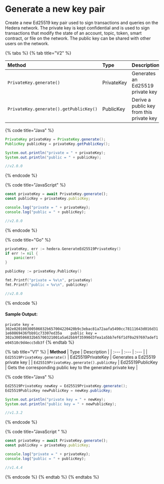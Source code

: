 # Generate a new key pair

Create a new Ed25519 key pair used to sign transactions and queries on the Hedera network. The private key is kept confidential and is used to sign transactions that modify the state of an account, topic, token, smart contract, or file on the network. The public key can be shared with other users on the network.

{% tabs %}
{% tab title="V2" %}


| **Method**  | Type | Description |
| :--- | :--- | :--- |
| `PrivateKey.generate()` | PrivateKey | Generates an Ed25519 private key |
| `PrivateKey.generate().getPublicKey()` | PublicKey | Derive a public key from this private key |

{% code title="Java" %}
```java
PrivateKey privateKey = PrivateKey.generate();
PublicKey publicKey = privateKey.getPublicKey();

System.out.println("private = " + privateKey);
System.out.println("public = " + publicKey);

//v2.0.0
```
{% endcode %}

{% code title="JavaScript" %}
```javascript
const privateKey = await PrivateKey.generate();
const publicKey = privateKey.publicKey;

console.log("private = " + privateKey);
console.log("public = " + publicKey);

//v2.0.0
```
{% endcode %}

{% code title="Go" %}
```go
privateKey, err := hedera.GenerateEd25519PrivateKey()
if err != nil {
    panic(err)
}

publicKey := privateKey.PublicKey()

fmt.Printf("private = %v\n", privateKey)
fmt.Printf("public = %v\n", publicKey)

//v2.0.0
```
{% endcode %}

#### Sample Output:

`private key = 302e020100300506032b657004220420b9c3ebac81a72aafa5490cc78111643d016d311e60869436fbb91c73307ed35a   
public key = 302a300506032b65700321001a5a62bb9f35990d3fea1a5bb7ef6f1df0a297697adef1e04510c9d4ecc5db3f`
{% endtab %}

{% tab title="V1" %}
| **Method**  | Type | Description |
| :--- | :--- | :--- |
| `Ed25519PrivateKey.generate()` | Ed25519PrivateKey | Generates a Ed25519 private key |
| `Ed25519PrivateKey.generate().publicKey` | Ed25519PublicKey | Gets the corresponding public key to the generated private key |

{% code title="Java" %}
```java
Ed25519PrivateKey newKey = Ed25519PrivateKey.generate();
Ed25519PublicKey newPublicKey = newKey.publicKey;

System.out.println("private key = " + newKey);
System.out.println("public key = " + newPublicKey);

//v1.3.2
```
{% endcode %}

{% code title="JavaScript " %}
```javascript
const privateKey = await PrivateKey.generate();
const publicKey = privateKey.publicKey;

console.log("private = " + privateKey);
console.log("public = " + publicKey);

//v1.4.4
```
{% endcode %}
{% endtab %}
{% endtabs %}

